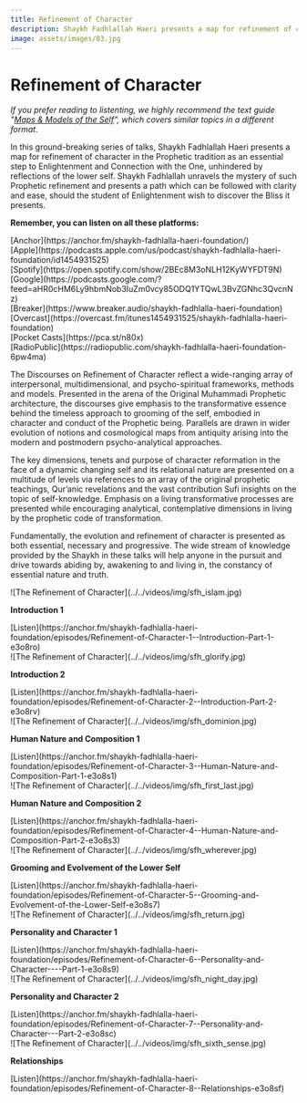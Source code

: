 ```yaml
---
title: Refinement of Character
description: Shaykh Fadhlallah Haeri presents a map for refinement of character in the Prophetic tradition as an essential step to Enlightenment and Connection with the One, unhindered by reflections of the lower self.
image: assets/images/03.jpg
---
```


# Refinement of Character

_If you prefer reading to listenting, we highly recommend the text guide "[Maps & Models of the Self](../../prescriptions/7-stations-4journeys)", which covers similar topics in a different format._

In this ground-breaking series of talks, Shaykh Fadhlallah Haeri presents a map for refinement of character in the Prophetic tradition as an essential step to Enlightenment and Connection with the One, unhindered by reflections of the lower self. Shaykh Fadhlallah unravels the mystery of such Prophetic refinement and presents a path which can be followed with clarity and ease, should the student of Enlightenment wish to discover the Bliss it presents.

<div markdown="1" class="card article sidebar center">

**Remember, you can listen on all these platforms:**

<div markdown="3" class="audio-link">
[Anchor](https://anchor.fm/shaykh-fadhlalla-haeri-foundation/)
</div>

<div markdown="3" class="audio-link">
[Apple](https://podcasts.apple.com/us/podcast/shaykh-fadhlalla-haeri-foundation/id1454931525)
</div>

<div markdown="3" class="audio-link">
[Spotify](https://open.spotify.com/show/2BEc8M3oNLH12KyWYFDT9N) 
</div>

<div markdown="3" class="audio-link">
[Google](https://podcasts.google.com/?feed=aHR0cHM6Ly9hbmNob3IuZm0vcy85ODQ1YTQwL3BvZGNhc3QvcnNz)
</div>

<div markdown="3" class="audio-link">
[Breaker](https://www.breaker.audio/shaykh-fadhlalla-haeri-foundation)
</div>

<div markdown="3" class="audio-link">
[Overcast](https://overcast.fm/itunes1454931525/shaykh-fadhlalla-haeri-foundation)
</div>

<div markdown="3" class="audio-link">
[Pocket Casts](https://pca.st/n80x)
</div>

<div markdown="3" class="audio-link">
[RadioPublic](https://radiopublic.com/shaykh-fadhlalla-haeri-foundation-6pw4ma)
</div>

</div>

The Discourses on Refinement of Character reflect a wide-ranging array of interpersonal, multidimensional, and psycho-spiritual frameworks, methods and models. Presented in the arena of the Original Muhammadi Prophetic architecture, the discourses give emphasis to the transformative essence behind the timeless approach to grooming of the self, embodied in character and conduct of the Prophetic being. Parallels are drawn in wider evolution of notions and cosmological maps from antiquity arising into the modern and postmodern psycho-analytical approaches. 

The key dimensions, tenets and purpose of character reformation in the face of a dynamic changing self and its relational nature are presented on a multitude of levels via references to an array of the original prophetic teachings, Qur’anic revelations and the vast contribution Sufi insights on the topic of self-knowledge. Emphasis on a living transformative processes are presented while encouraging analytical, contemplative dimensions in living by the prophetic code of transformation.

Fundamentally, the evolution and refinement of character is presented as both essential, necessary and progressive. The wide stream of knowledge provided by the Shaykh in these talks will help anyone in the pursuit and drive towards abiding by, awakening to and living in, the constancy of essential nature and truth.

<div markdown="1" class="card video sidebar center gemoji center-content">

<div markdown="2" class="video-image">
![The Refinement of Character](../../videos/img/sfh_islam.jpg)
</div>

**Introduction 1**

<div markdown="3" class="video-link">
[Listen](https://anchor.fm/shaykh-fadhlalla-haeri-foundation/episodes/Refinement-of-Character-1--Introduction-Part-1-e3o8ro)
</div>

</div>

<div markdown="1" class="card video sidebar center gemoji center-content">

<div markdown="2" class="video-image">
![The Refinement of Character](../../videos/img/sfh_glorify.jpg)
</div>

**Introduction 2**

<div markdown="3" class="video-link">
[Listen](https://anchor.fm/shaykh-fadhlalla-haeri-foundation/episodes/Refinement-of-Character-2--Introduction-Part-2-e3o8rv)
</div>

</div>

<div markdown="1" class="card video sidebar center gemoji center-content">

<div markdown="2" class="video-image">
![The Refinement of Character](../../videos/img/sfh_dominion.jpg)
</div>

**Human Nature and Composition 1**

<div markdown="3" class="video-link">
[Listen](https://anchor.fm/shaykh-fadhlalla-haeri-foundation/episodes/Refinement-of-Character-3--Human-Nature-and-Composition-Part-1-e3o8s1)
</div>

</div>

<div markdown="1" class="card video sidebar center gemoji center-content">

<div markdown="2" class="video-image">
![The Refinement of Character](../../videos/img/sfh_first_last.jpg)
</div>

**Human Nature and Composition 2**

<div markdown="3" class="video-link">
[Listen](https://anchor.fm/shaykh-fadhlalla-haeri-foundation/episodes/Refinement-of-Character-4--Human-Nature-and-Composition-Part-2-e3o8s3)
</div>

</div>

<div markdown="1" class="card video sidebar center gemoji center-content">

<div markdown="2" class="video-image">
![The Refinement of Character](../../videos/img/sfh_wherever.jpg)
</div>

**Grooming and Evolvement of the Lower Self**

<div markdown="3" class="video-link">
[Listen](https://anchor.fm/shaykh-fadhlalla-haeri-foundation/episodes/Refinement-of-Character-5--Grooming-and-Evolvement-of-the-Lower-Self-e3o8s7)
</div>

</div>

<div markdown="1" class="card video sidebar center gemoji center-content">

<div markdown="2" class="video-image">
![The Refinement of Character](../../videos/img/sfh_return.jpg)
</div>

**Personality and Character 1**

<div markdown="3" class="video-link">
[Listen](https://anchor.fm/shaykh-fadhlalla-haeri-foundation/episodes/Refinement-of-Character-6--Personality-and-Character----Part-1-e3o8s9)
</div>

</div>

<div markdown="1" class="card video sidebar center gemoji center-content">

<div markdown="2" class="video-image">
![The Refinement of Character](../../videos/img/sfh_night_day.jpg)
</div>

**Personality and Character 2**

<div markdown="3" class="video-link">
[Listen](https://anchor.fm/shaykh-fadhlalla-haeri-foundation/episodes/Refinement-of-Character-7--Personality-and-Character---Part-2-e3o8sc)
</div>

</div>

<div markdown="1" class="card video sidebar center gemoji center-content">

<div markdown="2" class="video-image">
![The Refinement of Character](../../videos/img/sfh_sixth_sense.jpg)
</div>

**Relationships**

<div markdown="3" class="video-link">
[Listen](https://anchor.fm/shaykh-fadhlalla-haeri-foundation/episodes/Refinement-of-Character-8--Relationships-e3o8sf)
</div>

</div>